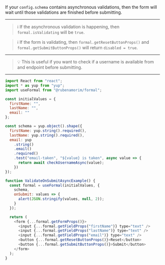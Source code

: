 If your `config.schema` contains asynchronous validations, then the form will wait until those validations are finished before submitting.

---

> ℹ️ If the asynchronous validation is happening, then `formal.isValidating` will be `true`.

> ℹ️ If the form is validating, then `formal.getResetButtonProps()` and `formal.getSubmitButtonProps()` will return `disabled = true`.

---

> 💡 This is useful if you want to check if a username is available from and endpoint before submitting.

---

```javascript
import React from "react";
import * as yup from "yup";
import useFormal from "@rubenamorim/formal";

const initialValues = {
  firstName: "",
  lastName: "",
  email: ""
};

const schema = yup.object().shape({
  firstName: yup.string().required(),
  lastName: yup.string().required(),
  email: yup
    .string()
    .email()
    .required()
    .test("email-taken", "${value} is taken", async value => {
      return await checkUsernameAsync(value);
    })
});

function ValidateOnSubmitAsyncExample() {
  const formal = useFormal(initialValues, {
    schema,
    onSubmit: values => {
      alert(JSON.stringify(values, null, 2));
    }
  });

  return (
    <form {...formal.getFormProps()}>
      <input {...formal.getFieldProps("firstName")} type="text" />
      <input {...formal.getFieldProps("lastName")} type="text" />
      <input {...formal.getFieldProps("email")} type="text" />
      <button {...formal.getResetButtonProps()}>Reset</button>
      <button {...formal.getSubmitButtonProps()}>Submit</button>
    </form>
  );
}
```
